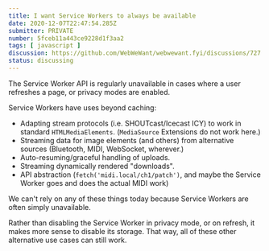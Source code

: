 ```yaml
---
title: I want Service Workers to always be available
date: 2020-12-07T22:47:54.285Z
submitter: PRIVATE
number: 5fceb11a443ce9228d1f3aa2
tags: [ javascript ]
discussion: https://github.com/WebWeWant/webwewant.fyi/discussions/727
status: discussing
---
```


The Service Worker API is regularly unavailable in cases where a user refreshes a page, or privacy modes are enabled.

Service Workers have uses beyond caching:

 - Adapting stream protocols (i.e. SHOUTcast/Icecast ICY) to work in standard `HTMLMediaElements`.  (`MediaSource` Extensions do not work here.)
 - Streaming data for image elements (and others) from alternative sources (Bluetooth, MIDI, WebSocket, wherever.)
 - Auto-resuming/graceful handling of uploads.
 - Streaming dynamically rendered "downloads".
 - API abstraction (`fetch('midi.local/ch1/patch')`, and maybe the Service Worker goes and does the actual MIDI work)

We can't rely on any of these things today because Service Workers are often simply unavailable.

Rather than disabling the Service Worker in privacy mode, or on refresh, it makes more sense to disable its storage.  That way, all of these other alternative use cases can still work.
